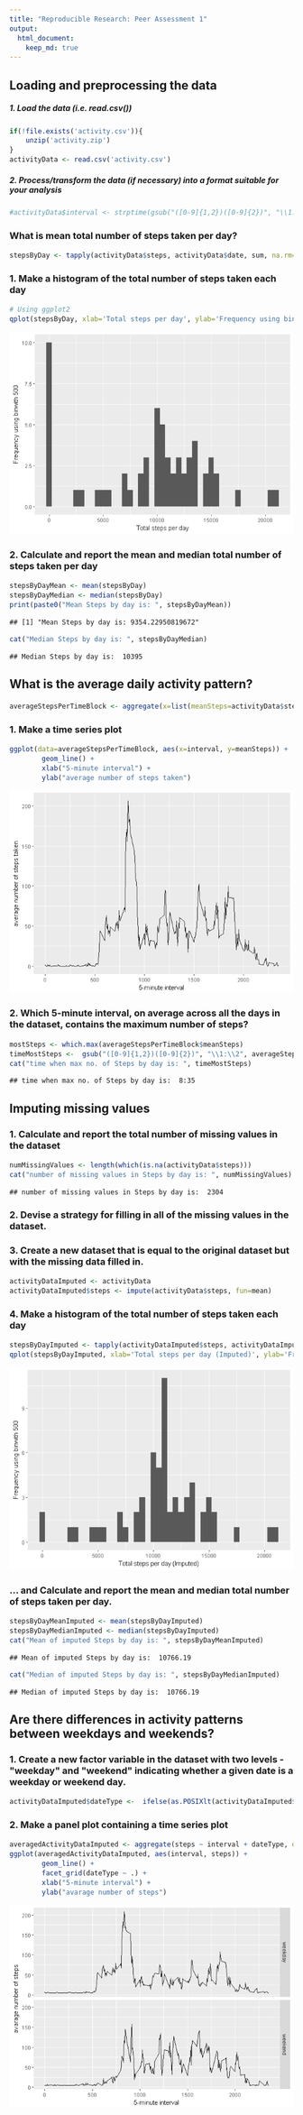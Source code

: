 ```yaml
---
title: "Reproducible Research: Peer Assessment 1"
output: 
  html_document:
    keep_md: true
---
```




## Loading and preprocessing the data
##### 1. Load the data (i.e. read.csv())

```r
if(!file.exists('activity.csv')){
    unzip('activity.zip')
}
activityData <- read.csv('activity.csv')
```
##### 2. Process/transform the data (if necessary) into a format suitable for your analysis

```r
#activityData$interval <- strptime(gsub("([0-9]{1,2})([0-9]{2})", "\\1:\\2", activityData$interval), format='%H:%M')
```


### What is mean total number of steps taken per day?

```r
stepsByDay <- tapply(activityData$steps, activityData$date, sum, na.rm=TRUE)
```

### 1. Make a histogram of the total number of steps taken each day


```r
# Using ggplot2
qplot(stepsByDay, xlab='Total steps per day', ylab='Frequency using binwith 500', binwidth=500)
```

![](PA1_template_files/figure-html/unnamed-chunk-5-1.png)<!-- -->

### 2. Calculate and report the mean and median total number of steps taken per day

```r
stepsByDayMean <- mean(stepsByDay)
stepsByDayMedian <- median(stepsByDay)
print(paste0("Mean Steps by day is: ", stepsByDayMean))
```

```
## [1] "Mean Steps by day is: 9354.22950819672"
```

```r
cat("Median Steps by day is: ", stepsByDayMedian)
```

```
## Median Steps by day is:  10395
```

## What is the average daily activity pattern?

```r
averageStepsPerTimeBlock <- aggregate(x=list(meanSteps=activityData$steps), by=list(interval=activityData$interval), FUN=mean, na.rm=TRUE)
```

### 1. Make a time series plot

```r
ggplot(data=averageStepsPerTimeBlock, aes(x=interval, y=meanSteps)) +
        geom_line() +
        xlab("5-minute interval") +
        ylab("average number of steps taken") 
```

![](PA1_template_files/figure-html/unnamed-chunk-8-1.png)<!-- -->

### 2. Which 5-minute interval, on average across all the days in the dataset, contains the maximum number of steps?


```r
mostSteps <- which.max(averageStepsPerTimeBlock$meanSteps)
timeMostSteps <-  gsub("([0-9]{1,2})([0-9]{2})", "\\1:\\2", averageStepsPerTimeBlock[mostSteps,'interval'])
cat("time when max no. of Steps by day is: ", timeMostSteps)
```

```
## time when max no. of Steps by day is:  8:35
```

## Imputing missing values
### 1. Calculate and report the total number of missing values in the dataset


```r
numMissingValues <- length(which(is.na(activityData$steps)))
cat("number of missing values in Steps by day is: ", numMissingValues)
```

```
## number of missing values in Steps by day is:  2304
```

### 2. Devise a strategy for filling in all of the missing values in the dataset.

### 3. Create a new dataset that is equal to the original dataset but with the missing data filled in.


```r
activityDataImputed <- activityData
activityDataImputed$steps <- impute(activityData$steps, fun=mean)
```

### 4. Make a histogram of the total number of steps taken each day


```r
stepsByDayImputed <- tapply(activityDataImputed$steps, activityDataImputed$date, sum)
qplot(stepsByDayImputed, xlab='Total steps per day (Imputed)', ylab='Frequency using binwith 500', binwidth=500)
```

![](PA1_template_files/figure-html/unnamed-chunk-12-1.png)<!-- -->

### ... and Calculate and report the mean and median total number of steps taken per day.

```r
stepsByDayMeanImputed <- mean(stepsByDayImputed)
stepsByDayMedianImputed <- median(stepsByDayImputed)
cat("Mean of imputed Steps by day is: ", stepsByDayMeanImputed)
```

```
## Mean of imputed Steps by day is:  10766.19
```

```r
cat("Median of imputed Steps by day is: ", stepsByDayMedianImputed)
```

```
## Median of imputed Steps by day is:  10766.19
```

## Are there differences in activity patterns between weekdays and weekends?

### 1. Create a new factor variable in the dataset with two levels - "weekday" and "weekend" indicating whether a given date is a weekday or weekend day.

```r
activityDataImputed$dateType <-  ifelse(as.POSIXlt(activityDataImputed$date)$wday %in% c(0,6), 'weekend', 'weekday')
```

### 2. Make a panel plot containing a time series plot


```r
averagedActivityDataImputed <- aggregate(steps ~ interval + dateType, data=activityDataImputed, mean)
ggplot(averagedActivityDataImputed, aes(interval, steps)) + 
        geom_line() + 
        facet_grid(dateType ~ .) +
        xlab("5-minute interval") + 
        ylab("avarage number of steps")
```

![](PA1_template_files/figure-html/unnamed-chunk-15-1.png)<!-- -->
